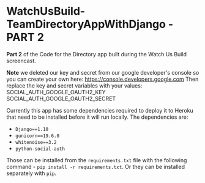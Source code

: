 # WatchUsBuild-TeamDirectoryAppWithDjango - PART 2
__Part 2__ of the Code for the Directory app built during the Watch Us Build screencast.

__Note__ we deleted our key and secret from our google developer's console so you can create your own here:
https://console.developers.google.com
Then replace the key and secret variables with your values:
SOCIAL_AUTH_GOOGLE_OAUTH2_KEY
SOCIAL_AUTH_GOOGLE_OAUTH2_SECRET


Currently this app has some dependencies required to deploy it to Heroku that need to be installed before it will run locally.  The dependencies are:
* `Django==1.10`
* `gunicorn==19.6.0`
* `whitenoise==3.2`
* `python-social-auth`

Those can be installed from the `requirements.txt` file with the following command - `pip install -r requirements.txt`.  Or they can be installed separately with `pip`.

